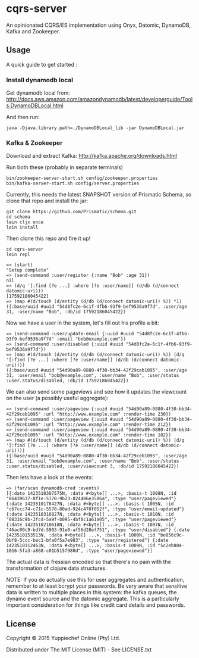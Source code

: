 # cqrs-server

An opinionated CQRS/ES implementation using Onyx, Datomic, DynamoDB, Kafka and Zookeeper.

## Usage

A quick guide to get started :

### Install dynamodb local

Get dynamodb local from: http://docs.aws.amazon.com/amazondynamodb/latest/developerguide/Tools.DynamoDBLocal.html

And then run:
```
java -Djava.library.path=./DynamoDBLocal_lib -jar DynamoDBLocal.jar
```

### Kafka & Zookeeper

Download and extract Kafka: http://kafka.apache.org/downloads.html

Run both these (probably in separate terminals)
```
bin/zookeeper-server-start.sh config/zookeeper.properties
bin/kafka-server-start.sh config/server.properties
```

Currently, this needs the latest SNAPSHOT version of Prismatic Schema, so clone that repo and install the jar:

```
git clone https://github.com/Prismatic/schema.git
cd schema
lein cljx once
lein install
```


Then clone this repo and fire it up!

```
cd cqrs-server
lein repl

=> (start)
"Setup complete"
=> (send-command :user/register {:name "Bob" :age 31})
nil
=> (d/q '[:find [?e ...] :where [?e :user/name]] (d/db (d/connect datomic-uri)))
[17592186045422]
=> (map #(d/touch (d/entity (d/db (d/connect datomic-uri)) %)) *1)
({:base/uuid #uuid "54d8fc2e-6c1f-4fb6-93f9-bef9536a9f7d", :user/age 31, :user/name "Bob", :db/id 17592186045422})
```

Now we have a user in the system, let's fill out his profile a bit:

```
=> (send-command :user/update-email {:uuid #uuid "54d8fc2e-6c1f-4fb6-93f9-bef9536a9f7d" :email "bob@example.com"})
=> (send-command :user/disabled {:uuid #uuid "54d8fc2e-6c1f-4fb6-93f9-bef9536a9f7d"})
=> (map #(d/touch (d/entity (d/db (d/connect datomic-uri)) %)) (d/q '[:find [?e ...] :where [?e :user/name]] (d/db (d/connect datomic-uri))))
({:base/uuid #uuid "54d90a89-0880-4f30-bb34-42f29ceb1095", :user/age 31, :user/email "bob@example.com", :user/name "Bob", :user/status :user.status/disabled, :db/id 17592186045422})
```

We can also send some pageviews and see how it updates the viewcount on the user (a possibly useful aggregate):

```
=> (send-command :user/pageview {:uuid #uuid "54d90a89-0880-4f30-bb34-42f29ceb1095" :url "http://www.example.com" :render-time 230})
=> (send-command :user/pageview {:uuid #uuid "54d90a89-0880-4f30-bb34-42f29ceb1095" :url "http://www.example.com" :render-time 212})
=> (send-command :user/pageview {:uuid #uuid "54d90a89-0880-4f30-bb34-42f29ceb1095" :url "http://www.example.com" :render-time 182})
=> (map #(d/touch (d/entity (d/db (d/connect datomic-uri)) %)) (d/q '[:find [?e ...] :where [?e :user/name]] (d/db (d/connect datomic-uri))))
({:base/uuid #uuid "54d90a89-0880-4f30-bb34-42f29ceb1095", :user/age 31, :user/email "bob@example.com", :user/name "Bob", :user/status :user.status/disabled, :user/viewcount 3, :db/id 17592186045422})
```

Then lets have a look at the events:

```
=> (far/scan dynamodb-cred :events)
[{:date 1423510307575N, :data #<byte[] ...>, :basis-t 1008N, :id "86439637-8f1e-5170-9b23-824486e3506a", :type "user/pageviewed"} {:date 1423510178427N, :data #<byte[] ...>, :basis-t 1005N, :id "c67ccc74-c71c-5578-80ad-924c470f052f", :type "user/email-updated"} {:date 1423510316827N, :data #<byte[] ...>, :basis-t 1010N, :id "08316c9b-3fcd-5a9f-b095-4bf0c1a61a05", :type "user/pageviewed"} {:date 1423510210618N, :data #<byte[] ...>, :basis-t 1007N, :id "46ac00c9-bd7d-5903-91e0-af56d28ef751", :type "user/disabled"} {:date 1423510153513N, :data #<byte[] ...>, :basis-t 1000N, :id "be856c9c-0bf8-5ccc-bec1-bfa0f5a7e983", :type "user/registered"} {:date 1423510312463N, :data #<byte[] ...>, :basis-t 1009N, :id "5c2eb804-1016-5fa3-a868-c01b515f980d", :type "user/pageviewed"}]
```

The actual data is fressian encoded so that there's no pain with the transformation of clojure data structures.

NOTE: If you do actually use this for user aggregates and authentication, remember to at least bcrypt your passwords.
Be very aware that sensitive data is written to multiple places in this system: the kafka queues, the dynamo event source and the datomic aggregate. This is a particularly important consideration for things like credit card details and passwords.

## License

Copyright © 2015 Yuppiechef Online (Pty) Ltd.

Distributed under The MIT License (MIT) - See LICENSE.txt
